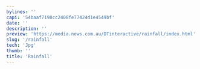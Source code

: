 ```yaml
---
bylines: ''
capi: '54baaf7198cc2408fe77424d1e4549bf'
date: ''
description: ''
preview: 'https://media.news.com.au/DTinteractive/rainfall/index.html'
slug: '/rainfall'
tech: 'Jpg'
thumb: ''
title: 'Rainfall'
---
```

